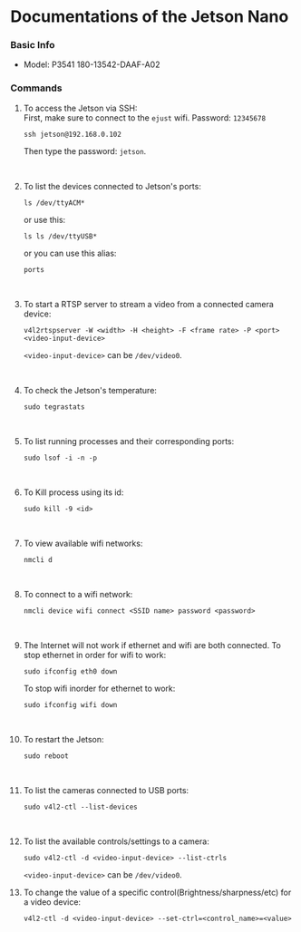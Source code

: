 # Documentations of the Jetson Nano


### Basic Info
- Model: P3541 180-13542-DAAF-A02


### Commands

1. To access the Jetson via SSH: </br>
   First, make sure to connect to the `ejust` wifi. Password: `12345678`
   ```
   ssh jetson@192.168.0.102
   ```
   Then type the password: `jetson`.
   
   </br>
   
1. To list the devices connected to Jetson's ports:
   ```
   ls /dev/ttyACM*
   ```
   or use this:
   ```
   ls ls /dev/ttyUSB*
   ```
   or you can use this alias:
   ```
   ports
   ```

   </br> 

1. To start a RTSP server to stream a video from a connected camera device:
   ```
   v4l2rtspserver -W <width> -H <height> -F <frame rate> -P <port> <video-input-device>
   ```
   `<video-input-device>` can be `/dev/video0`.

   </br> 

1. To check the Jetson's temperature:
   ```
   sudo tegrastats
   ```
   </br>

1. To list running processes and their corresponding ports:
   ```
   sudo lsof -i -n -p
   ```

   </br>
   
1. To Kill process using its id:
   ```
   sudo kill -9 <id>
   ```
   </br>

1. To view available wifi networks:
   ```
   nmcli d
   ```
   </br>

1. To connect to a wifi network:
   ```
   nmcli device wifi connect <SSID name> password <password>
   ```
   </br>
   
1. The Internet will not work if ethernet and wifi are both connected.
   To stop ethernet in order for wifi to work:
   ```
   sudo ifconfig eth0 down
   ```
   To stop wifi inorder for ethernet to work:
   ```
   sudo ifconfig wifi down
   ```
   </br>

1. To restart the Jetson:
   ```
   sudo reboot
   ```
   </br>
   
1. To list the cameras connected to USB ports:
   ```
   sudo v4l2-ctl --list-devices
   ```
   </br>

1. To list the available controls/settings to a camera:
   ```
   sudo v4l2-ctl -d <video-input-device> --list-ctrls
   ```
   `<video-input-device>` can be `/dev/video0`.
   </br>
   
1. To change the value of a specific control(Brightness/sharpness/etc) for a video device:
   ```
   v4l2-ctl -d <video-input-device> --set-ctrl=<control_name>=<value>
   ```
   </br>



   
